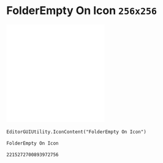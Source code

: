 # FolderEmpty On Icon `256x256`
<img src="/img/FolderEmpty%20On%20Icon.png" width=256 height=256>

``` CSharp
EditorGUIUtility.IconContent("FolderEmpty On Icon")
```
```
FolderEmpty On Icon
```
```
2215272700893972756
```

